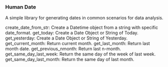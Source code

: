 ### Human Date

A simple library for generating dates in common scenarios for data analysis.

create_date_from_str: Create a Datetime object from a string with specific date_format.
get_today: Create a Date Object or String of Today.
get_yesterday: Create a Date Object or String of Yesterday.
get_current_month: Return current month.
get_last_month: Return last month date.
get_previous_nmonth: Return last n-month.
get_same_day_last_week: Return the same day of the week of last week.
get_same_day_last_month: Return the same day of last month.

